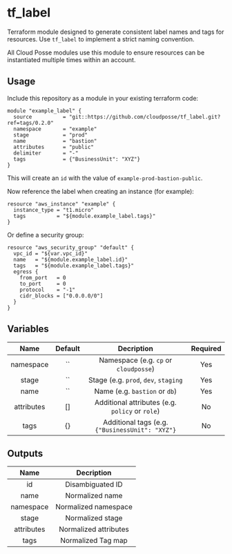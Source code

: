 # tf_label

Terraform module designed to generate consistent label names and tags for resources. Use `tf_label` to implement a strict naming convention. 

All Cloud Posse modules use this module to ensure resources can be instantiated multiple times within an account.

## Usage

Include this repository as a module in your existing terraform code:

```
module "example_label" {
  source          = "git::https://github.com/cloudposse/tf_label.git?ref=tags/0.2.0"
  namespace       = "example"
  stage           = "prod"
  name            = "bastion"
  attributes      = "public"
  delimiter       = "-"
  tags            = {"BusinessUnit": "XYZ"}
}
```

This will create an `id` with the value of `example-prod-bastion-public`. 

Now reference the label when creating an instance (for example):
```
resource "aws_instance" "example" {
  instance_type = "t1.micro"
  tags          = "${module.example_label.tags}"
}
```

Or define a security group:
```
resource "aws_security_group" "default" {
  vpc_id = "${var.vpc_id}"
  name   = "${module.example_label.id}"
  tags   = "${module.example_label.tags}"
  egress {
    from_port   = 0
    to_port     = 0
    protocol    = "-1"
    cidr_blocks = ["0.0.0.0/0"]
  }
}
```

## Variables

|  Name                        |  Default       |  Decription                                              | Required |
|:----------------------------:|:--------------:|:--------------------------------------------------------:|:--------:|
| namespace                    | ``             | Namespace (e.g. `cp` or `cloudposse`)                    | Yes      |
| stage                        | ``             | Stage (e.g. `prod`, `dev`, `staging`                     | Yes      |
| name                         | ``             | Name  (e.g. `bastion` or `db`)                           | Yes      | 
| attributes                   | []             | Additional attributes (e.g. `policy` or `role`)          | No       | 
| tags                         | {}             | Additional tags  (e.g. `{"BusinessUnit": "XYZ"}`         | No       |

## Outputs

| Name              | Decription            |
|:-----------------:|:---------------------:|
| id                | Disambiguated ID      |
| name              | Normalized name       |
| namespace         | Normalized namespace  |
| stage             | Normalized stage      |
| attributes        | Normalized attributes |
| tags              | Normalized Tag map    |

